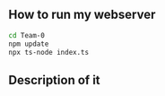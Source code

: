 ## How to run my webserver

```bash
cd Team-0
npm update
npx ts-node index.ts
```
## Description of it
